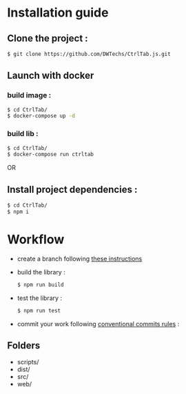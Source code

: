 # Installation guide

## Clone the project :

  ```bash
  $ git clone https://github.com/DWTechs/CtrlTab.js.git
  ```

## Launch with docker
 
  ### build image : 
  ```bash
  $ cd CtrlTab/
  $ docker-compose up -d
  ```
  
  ### build lib : 
  ```bash
  $ cd CtrlTab/
  $ docker-compose run ctrltab
  ```
  
OR

## Install project dependencies :

  ```bash
  $ cd CtrlTab/
  $ npm i
  ```

# Workflow

- create a branch following [these instructions](https://lcluber.github.io/LeadDevToolkit/docs/git/branch.html)

- build the library :

  ```bash
  $ npm run build
  ```

- test the library :

  ```bash
  $ npm run test
  ```

- commit your work following [conventional commits rules](https://lcluber.github.io/LeadDevToolkit/docs/git/commit.html) :


## Folders

- scripts/
- dist/
- src/
- web/

